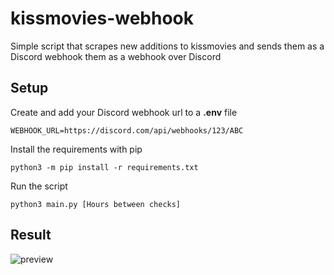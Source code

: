 # kissmovies-webhook
 Simple script that scrapes new additions to kissmovies and sends them as a Discord webhook them as a webhook over Discord

## Setup

Create and add your Discord webhook url to a **.env** file

    WEBHOOK_URL=https://discord.com/api/webhooks/123/ABC

Install the requirements with pip

`python3 -m pip install -r requirements.txt`

Run the script

`python3 main.py [Hours between checks]`

## Result

![preview](https://i.imgur.com/i6BF5Mt.png)